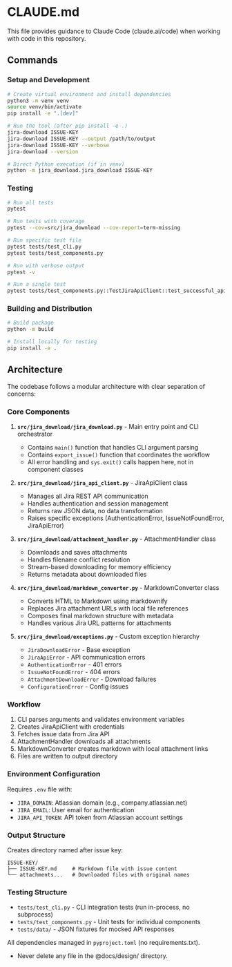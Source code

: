 # CLAUDE.md

This file provides guidance to Claude Code (claude.ai/code) when working with code in this repository.

## Commands

### Setup and Development
```bash
# Create virtual environment and install dependencies
python3 -m venv venv
source venv/bin/activate
pip install -e ".[dev]"

# Run the tool (after pip install -e .)
jira-download ISSUE-KEY
jira-download ISSUE-KEY --output /path/to/output
jira-download ISSUE-KEY --verbose
jira-download --version

# Direct Python execution (if in venv)
python -m jira_download.jira_download ISSUE-KEY
```

### Testing
```bash
# Run all tests
pytest

# Run tests with coverage
pytest --cov=src/jira_download --cov-report=term-missing

# Run specific test file
pytest tests/test_cli.py
pytest tests/test_components.py

# Run with verbose output
pytest -v

# Run a single test
pytest tests/test_components.py::TestJiraApiClient::test_successful_api_call
```

### Building and Distribution
```bash
# Build package
python -m build

# Install locally for testing
pip install -e .
```

## Architecture

The codebase follows a modular architecture with clear separation of concerns:

### Core Components

1. **`src/jira_download/jira_download.py`** - Main entry point and CLI orchestrator
   - Contains `main()` function that handles CLI argument parsing
   - Contains `export_issue()` function that coordinates the workflow
   - All error handling and `sys.exit()` calls happen here, not in component classes

2. **`src/jira_download/jira_api_client.py`** - JiraApiClient class
   - Manages all Jira REST API communication
   - Handles authentication and session management
   - Returns raw JSON data, no data transformation
   - Raises specific exceptions (AuthenticationError, IssueNotFoundError, JiraApiError)

3. **`src/jira_download/attachment_handler.py`** - AttachmentHandler class
   - Downloads and saves attachments
   - Handles filename conflict resolution
   - Stream-based downloading for memory efficiency
   - Returns metadata about downloaded files

4. **`src/jira_download/markdown_converter.py`** - MarkdownConverter class
   - Converts HTML to Markdown using markdownify
   - Replaces Jira attachment URLs with local file references
   - Composes final markdown structure with metadata
   - Handles various Jira URL patterns for attachments

5. **`src/jira_download/exceptions.py`** - Custom exception hierarchy
   - `JiraDownloadError` - Base exception
   - `JiraApiError` - API communication errors
   - `AuthenticationError` - 401 errors
   - `IssueNotFoundError` - 404 errors
   - `AttachmentDownloadError` - Download failures
   - `ConfigurationError` - Config issues

### Workflow

1. CLI parses arguments and validates environment variables
2. Creates JiraApiClient with credentials
3. Fetches issue data from Jira API
4. AttachmentHandler downloads all attachments
5. MarkdownConverter creates markdown with local attachment links
6. Files are written to output directory

### Environment Configuration

Requires `.env` file with:
- `JIRA_DOMAIN`: Atlassian domain (e.g., company.atlassian.net)
- `JIRA_EMAIL`: User email for authentication
- `JIRA_API_TOKEN`: API token from Atlassian account settings

### Output Structure

Creates directory named after issue key:
```
ISSUE-KEY/
├── ISSUE-KEY.md     # Markdown file with issue content
└── attachments...   # Downloaded files with original names
```

### Testing Structure

- `tests/test_cli.py` - CLI integration tests (run in-process, no subprocess)
- `tests/test_components.py` - Unit tests for individual components
- `tests/data/` - JSON fixtures for mocked API responses

All dependencies managed in `pyproject.toml` (no requirements.txt).
- Never delete any file in the @docs/design/ directory.
